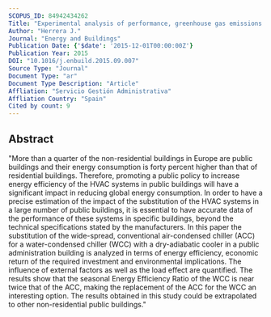 ```yaml
---
SCOPUS_ID: 84942434262
Title: "Experimental analysis of performance, greenhouse gas emissions and economic parameters for two cooling systems in a public administration building"
Author: "Herrera J."
Journal: "Energy and Buildings"
Publication Date: {'$date': '2015-12-01T00:00:00Z'}
Publication Year: 2015
DOI: "10.1016/j.enbuild.2015.09.007"
Source Type: "Journal"
Document Type: "ar"
Document Type Description: "Article"
Affliation: "Servicio Gestión Administrativa"
Affliation Country: "Spain"
Cited by count: 9
---
```


## Abstract
"More than a quarter of the non-residential buildings in Europe are public buildings and their energy consumption is forty percent higher than that of residential buildings. Therefore, promoting a public policy to increase energy efficiency of the HVAC systems in public buildings will have a significant impact in reducing global energy consumption. In order to have a precise estimation of the impact of the substitution of the HVAC systems in a large number of public buildings, it is essential to have accurate data of the performance of these systems in specific buildings, beyond the technical specifications stated by the manufacturers. In this paper the substitution of the wide-spread, conventional air-condensed chiller (ACC) for a water-condensed chiller (WCC) with a dry-adiabatic cooler in a public administration building is analyzed in terms of energy efficiency, economic return of the required investment and environmental implications. The influence of external factors as well as the load effect are quantified. The results show that the seasonal Energy Efficiency Ratio of the WCC is near twice that of the ACC, making the replacement of the ACC for the WCC an interesting option. The results obtained in this study could be extrapolated to other non-residential public buildings."
